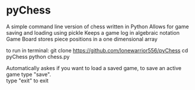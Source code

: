 # pyChess
A simple command line version of chess written in Python
Allows for game saving and loading using pickle
Keeps a game log in algebraic notation
Game Board stores piece positions in a one dimensional array 


to run in terminal:
git clone https://github.com/lonewarrior556/pyChess
cd pyChess
python chess.py

Automatically askes if you want to load a saved game, to save an active game type "save".  
type "exit" to exit


